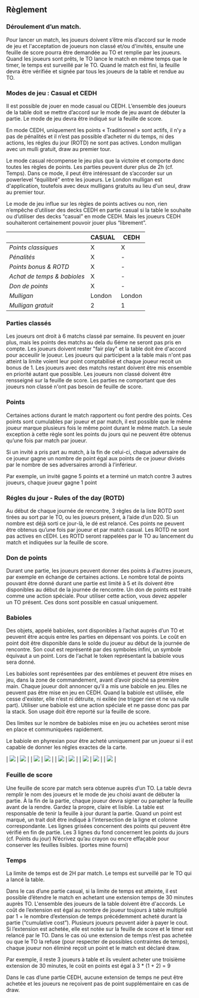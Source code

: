 

## Règlement 

### Déroulement d’un match. 

Pour lancer un match, les joueurs doivent s’être mis d’accord sur le mode de jeu et l'acceptation de joueurs non classé et/ou d'invités, ensuite une feuille de score pourra être demandée au TO et remplie par les joueurs. Quand les joueurs sont prêts, le TO lance le match en même temps que le timer, le temps est surveillé par le TO. Quand le match est fini, la feuille devra être vérifiée et signée par tous les joueurs de la table et rendue au TO. 

### Modes de jeu : Casual et CEDH 

Il est possible de jouer en mode casual ou CEDH. L’ensemble des joueurs de la table doit se mettre d’accord sur le mode de jeu avant de débuter la partie. Le mode de jeu devra être indiqué sur la feuille de score. 

En mode CEDH, uniquement les points « Traditionnel » sont actifs, il n’y a pas de pénalités et il n’est pas possible d’acheter ni du temps, ni des actions, les régles du jour (ROTD) ne sont pas actives. London mulligan avec un mulli gratuit, draw au premier tour. 

Le mode casual récompense le jeu plus que la victoire et comporte donc toutes les règles de points. Les parties peuvent durer plus de 2h (cf. Temps). Dans ce mode, il peut être intéressant de s’accorder sur un powerlevel “équilibré” entre les joueurs. Le London mulligan est d'application, toutefois avec deux mulligans gratuits au lieu d'un seul, draw au premier tour. 

Le mode de jeu influe sur les règles de points actives ou non, rien n’empêche d’utiliser des decks CEDH en partie casual si la table le souhaite ou d’utiliser des decks “casual” en mode CEDH. Mais les joueurs CEDH souhaiteront certainement pouvoir jouer plus “librement”. 

|                             | **CASUAL** | **CEDH** |
| --------------------------- | ---------- | -------- |
| *Points classiques*         | X          | X        |
| *Pénalités*                 | X          | -        |
| *Points bonus & ROTD*       | X          | -        |
| *Achat de temps & babioles* | X          | -        |
| *Don de points*             | X          | -        |
| *Mulligan*                  | London     | London   |
| *Mulligan gratuit*          | 2          | 1        |

### Parties classés

Les joueurs ont droit à 6 matchs classé par semaine. Ils peuvent en jouer plus, mais les points des matchs au dela du 6éme ne seront pas pris en compte. Les joueurs doivent rester "fair play" et la table doit êre d'accord pour acceuilir le joueur. Les joueurs qui participent a la table mais n'ont pas atteint la limite voient leur point comptabilisé et chaque joueur recoit un bonus de 1. Les joueurs avec des matchs restant doivent être mis ensemble en priorité autant que possible. Les joueurs non classé doivent être rensseigné sur la feuille de score. Les parties ne comportant que des joueurs non classé n'ont pas besoin de feuille de score.

### Points 

Certaines actions durant le match rapportent ou font perdre des points. Ces points sont cumulables par joueur et par match, il est possible que le même joueur marque plusieurs fois le même point durant le même match. La seule exception à cette règle sont les points du jours qui ne peuvent être obtenus qu’une fois par match par joueur. 

Si un invité a pris part au match, à la fin de celui-ci, chaque adversaire de ce joueur gagne un nombre de point égal aux points de ce joueur divisés par le nombre de ses adversaires arrondi à l’inférieur. 

Par exemple, un invité gagne 5 points et a terminé un match contre 3 autres joueurs, chaque joueur gagne 1 point 

### Régles du jour - Rules of the day (ROTD) 

Au début de chaque journée de rencontre, 3 règles de la liste ROTD sont tirées au sort par le TO, ou les joueurs présent, à l’aide d’un D20. Si un nombre est déjà sorti ce jour-là, le dé est relancé. Ces points ne peuvent être obtenus qu’une fois par joueur et par match casual. Les ROTD ne sont pas actives en cEDH. Les ROTD seront rappelées par le TO au lancement du match et indiquées sur la feuille de score.  

### Don de points 

Durant une partie, les joueurs peuvent donner des points à d’autres joueurs, par exemple en échange de certaines actions. Le nombre total de points pouvant être donné durant une partie est limité à 5 et ils doivent être disponibles au début de la journée de rencontre. Un don de points est traité comme une action spéciale. Pour utiliser cette action, vous devez appeler un TO présent. Ces dons sont possible en casual uniquement. 

### Babioles 

Des objets, appelé babioles, sont disponibles à l’achat auprès d’un TO et peuvent être acquis entre les parties en dépensant vos points. Le coût en point doit être disponible dans le solde du joueur au début de la journée de rencontre. Son cout est représenté par des symboles infini, un symbole équivaut a un point. Lors de l‘achat le token représentant la babiole vous sera donné. 

Les babioles sont représentées par des emblèmes et peuvent être mises en jeu, dans la zone de commandement, avant d’avoir pioché sa première main. Chaque joueur doit annoncer qu'il a mis une babiole en jeu. Elles ne peuvent pas être mise en jeu en CEDH. Quand la babiole est utilisée, elle cesse d'exister, elle n’est ni détruite, ni exilée (ne trigger rien et ne va nulle part). Utiliser une babiole est une action spéciale et ne passe donc pas par la stack. Son usage doit être reporté sur la feuille de score. 

Des limites sur le nombre de babioles mise en jeu ou achetées seront mise en place et communiquées rapidement.

Le babiole en phyrexian pour être acheté unniquement par un joueur si il est capable de donner les régles exactes de la carte.

| ![](resources/babioles/Fiole%20de%20vie.png) | ![](resources/babioles/Fleurs%20sechès.png) |
| ![](resources/babioles/Monocle%20des%20pensés.png) | ![](resources/babioles/Baton%20du%20vide.png) |
| ![](resources/babioles/Potion%20doubli.png) | ![](resources/babioles/Racine%20étrange.png) |
| ![](resources/babioles/Faveur%20des%20dieux.png) | ![](resources/babioles/Tome%20de%20préscience.png) |
| ![](resources/babioles/mystere.png) |

### Feuille de score 

Une feuille de score par match sera obtenue auprès d’un TO. La table devra remplir le nom des joueurs et le mode de jeu choisi avant de débuter la partie. À la fin de la partie, chaque joueur devra signer ou parapher la feuille avant de la rendre. Gardez la propre, claire et lisible. La table est responsable de tenir la feuille à jour durant la partie. Quand un point est marqué, un trait doit être indiqué à l’intersection de la ligne et colonne correspondante. Les lignes grisées concernent des points qui peuvent être vérifié en fin de partie. Les 3 lignes du fond concernent les points du jours (cf. Points du jour) N’écrivez qu’au crayon ou encre effaçable pour conserver les feuilles lisibles. (portes mine fourni) 

### Temps 

La limite de temps est de 2H par match. Le temps est surveillé par le TO qui a lancé la table.  

Dans le cas d’une partie casual, si la limite de temps est atteinte, il est possible d’étendre le match en achetant une extension temps de 30 minutes auprès TO. L'ensemble des joueurs de la table doivent être d'accords. Le coût de l’extension est égal au nombre de joueur toujours à table multiplié par 1 + le nombre d’extension de temps précédemment acheté durant la partie (“cumulative cost”). Plusieurs joueurs peuvent aider à payer le cout. Si l’extension est achetée, elle est notée sur la feuille de score et le timer est relancé par le TO. Dans le cas où une extension de temps n’est pas achetée ou que le TO la refuse (pour respecter de possibles contraintes de temps), chaque joueur non éliminé reçoit un point et le match est déclaré draw. 

Par exemple, il reste 3 joueurs à table et ils veulent acheter une troisième extension de 30 minutes, le coût en points est égal à 3 * (1 + 2) = 9

Dans le cas d’une partie CEDH, aucune extension de temps ne peut être achetée et les joueurs ne reçoivent pas de point supplémentaire en cas de draw.